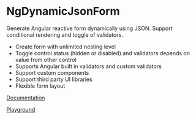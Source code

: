# NgDynamicJsonForm

Generate Angular reactive form dynamically using JSON. Support conditional rendering and toggle of validators.

- Create form with unlimited nesting level
- Toggle control status (hidden or disabled) and validators depends on value from other control
- Supports Angular built in validators and custom validators
- Support custom components
- Support third party UI libraries
- Flexible form layout

[Documentation](https://erqk.github.io/ng-dynamic-json-form/docs)

[Playground](https://erqk.github.io/ng-dynamic-json-form/playground)
